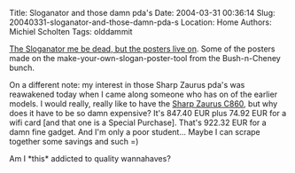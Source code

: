 Title: Sloganator and those damn pda's
Date: 2004-03-31 00:36:14
Slug: 20040331-sloganator-and-those-damn-pda-s
Location: Home
Authors: Michiel Scholten
Tags: olddammit

<p><a href="http://revbilly.com/revsite/sloganator1/sloganator/index.html">The Sloganator me be dead, but the posters live on</a>. Some of the posters made on the make-your-own-slogan-poster-tool from the Bush-n-Cheney bunch.</p>
<p>On a different note: my interest in those Sharp Zaurus pda's was reawakened today when I came along someone who has on of the earlier models. I would really, really like to have the <a href="http://www.shirtpocket.co.uk/cat/product_info.php?products_id=85">Sharp Zaurus C860</a>, but why does it have to be so damn expensive? It's 847.40 EUR plus 74.92 EUR for a wifi card [and that one is a Special Purchase]. That's 922.32 EUR for a damn fine gadget. And I'm only a poor student... Maybe I can scrape together some savings and such =)</p>
<p>Am I *this* addicted to quality wannahaves?</p>